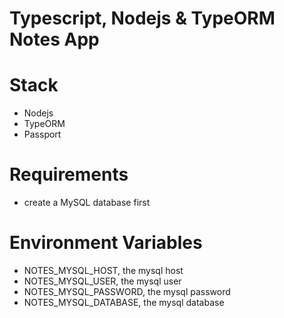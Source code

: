 # Typescript, Nodejs & TypeORM Notes App

# Stack
* Nodejs
* TypeORM
* Passport

# Requirements
* create a MySQL database first

# Environment Variables
* NOTES_MYSQL_HOST, the mysql host
* NOTES_MYSQL_USER, the mysql user
* NOTES_MYSQL_PASSWORD, the mysql password
* NOTES_MYSQL_DATABASE, the mysql database